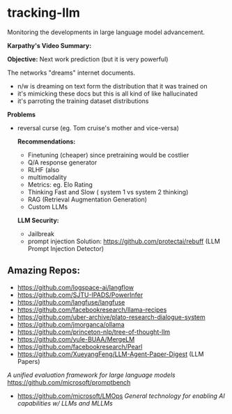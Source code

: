 # tracking-llm
Monitoring the developments in large language model advancement. 

<b>Karpathy's Video Summary: </b>

<b>Objective:</b> Next work prediction (but it is very powerful)

The networks "dreams" internet documents.

- n/w is dreaming on text form the distribution that it was trained on
-  it's mimicking these docs but this is all kind of like hallucinated
-  it's parroting the training dataset distributions


  <b> Problems </b>

- reversal curse (eg. Tom cruise's mother and vice-versa)


  <b>Recommendations: </b>
  - Finetuning (cheaper) since pretraining would be costlier
  -  Q/A response generator
  -  RLHF (also 
  -  multimodality
  -  Metrics: eg. Elo Rating
  - Thinking Fast and Slow ( system 1 vs system 2 thinking)
  -  RAG (Retrieval Augmentation Generation)
  -  Custom LLMs
 
    <b>  LLM Security: </b>
  -   Jailbreak
  -   prompt injection Solution: https://github.com/protectai/rebuff (LLM Prompt Injection Detector)



## Amazing Repos:

- https://github.com/logspace-ai/langflow
- https://github.com/SJTU-IPADS/PowerInfer
- https://github.com/langfuse/langfuse
- https://github.com/facebookresearch/llama-recipes
- https://github.com/uber-archive/plato-research-dialogue-system
- https://github.com/jmorganca/ollama
- https://github.com/princeton-nlp/tree-of-thought-llm
- https://github.com/yule-BUAA/MergeLM
- https://github.com/facebookresearch/Pearl
- https://github.com/XueyangFeng/LLM-Agent-Paper-Digest (LLM Papers)

*A unified evaluation framework for large language models* https://github.com/microsoft/promptbench

- https://github.com/microsoft/LMOps  *General technology for enabling AI capabilities w/ LLMs and MLLMs*



